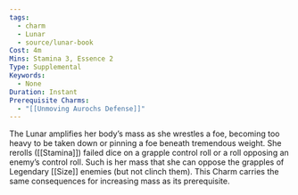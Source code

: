 ```yaml
---
tags:
  - charm
  - Lunar
  - source/lunar-book
Cost: 4m
Mins: Stamina 3, Essence 2
Type: Supplemental
Keywords:
  - None
Duration: Instant
Prerequisite Charms:
  - "[[Unmoving Aurochs Defense]]"
---
```

The Lunar amplifies her body’s mass as she wrestles a foe, becoming too heavy to be taken down or pinning a foe beneath tremendous weight. She rerolls ([[Stamina]]) failed dice on a grapple control roll or a roll opposing an enemy’s control roll. Such is her mass that she can oppose the grapples of Legendary [[Size]] enemies (but not clinch them). This Charm carries the same consequences for increasing mass as its prerequisite.